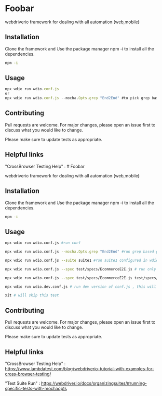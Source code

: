 # Foobar

webdriverio framework for dealing with all automation (web,mobile)

## Installation
Clone the framework and
Use the package manager npm -i to install all the dependencies.

```bash
npm -i
```

## Usage

```javascript
npx wdio run wdio.conf.js
or 
npx wdio run wdio.conf.js --mocha.Opts.grep "End2End" #to pick grep based group
```

## Contributing
Pull requests are welcome. For major changes, please open an issue first to discuss what you would like to change.

Please make sure to update tests as appropriate.

## Helpful links
"CrossBrowser Testing Help" : # Foobar

webdriverio framework for dealing with all automation (web,mobile)

## Installation
Clone the framework and
Use the package manager npm -i to install all the dependencies.

```bash
npm -i
```

## Usage

```bash
npx wdio run wdio.conf.js #run conf

npx wdio run wdio.conf.js --mocha.Opts.grep "End2End" #run grep based group

npx wdio run wdio.conf.js --suite suite1 #run suite1 configured in wdio.conf.js

npx wdio run wdio.conf.js --spec test/specs/EcommerceE2E.js # run only given spec.js file

npx wdio run wdio.conf.js --spec test/specs/EcommerceE2E.js test/specs/firstTest.js # run multiple spec.js file 

npx wdio run wdio.dev.conf.js # run dev version of conf.js , this will copy default wdio.conf.js and overwrite it smartly 

xit # will skip this test 
```

## Contributing
Pull requests are welcome. For major changes, please open an issue first to discuss what you would like to change.

Please make sure to update tests as appropriate.

## Helpful links
"CrossBrowser Testing Help" : 
https://www.lambdatest.com/blog/webdriverio-tutorial-with-examples-for-cross-browser-testing/

"Test Suite Run" : https://webdriver.io/docs/organizingsuites/#running-specific-tests-with-mochaopts